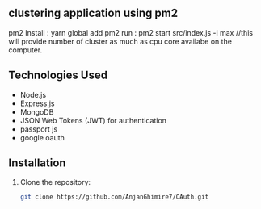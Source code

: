 
## clustering application using pm2

pm2 Install :
yarn global add pm2
run :
pm2 start src/index.js -i max //this will provide number of cluster as much as cpu core availabe on the computer.


## Technologies Used

- Node.js
- Express.js
- MongoDB
- JSON Web Tokens (JWT) for authentication
- passport js
- google oauth

## Installation

1. Clone the repository:

   ```bash
   git clone https://github.com/AnjanGhimire7/OAuth.git
   ```
